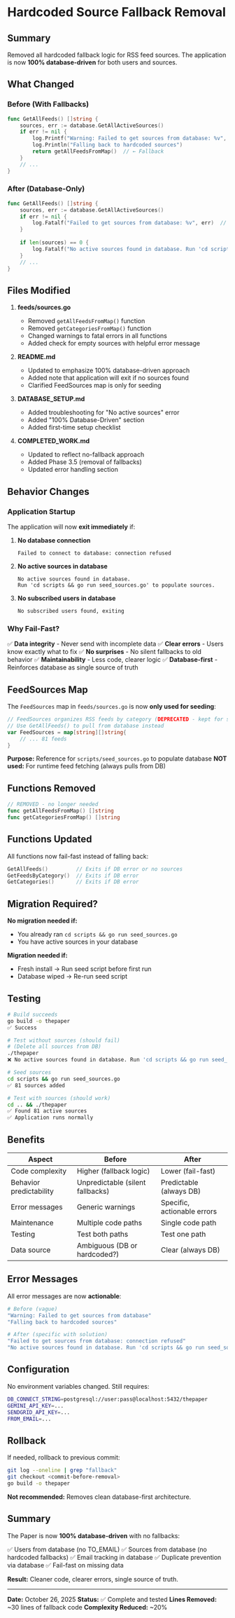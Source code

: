 # Hardcoded Source Fallback Removal

## Summary

Removed all hardcoded fallback logic for RSS feed sources. The application is now **100% database-driven** for both users and sources.

## What Changed

### Before (With Fallbacks)
```go
func GetAllFeeds() []string {
    sources, err := database.GetAllActiveSources()
    if err != nil {
        log.Printf("Warning: Failed to get sources from database: %v", err)
        log.Println("Falling back to hardcoded sources")
        return getAllFeedsFromMap()  // ← Fallback
    }
    // ...
}
```

### After (Database-Only)
```go
func GetAllFeeds() []string {
    sources, err := database.GetAllActiveSources()
    if err != nil {
        log.Fatalf("Failed to get sources from database: %v", err)  // ← Exit
    }
    
    if len(sources) == 0 {
        log.Fatalf("No active sources found in database. Run 'cd scripts && go run seed_sources.go' to populate sources.")  // ← Exit
    }
    // ...
}
```

## Files Modified

1. **feeds/sources.go**
   - Removed `getAllFeedsFromMap()` function
   - Removed `getCategoriesFromMap()` function
   - Changed warnings to fatal errors in all functions
   - Added check for empty sources with helpful error message

2. **README.md**
   - Updated to emphasize 100% database-driven approach
   - Added note that application will exit if no sources found
   - Clarified FeedSources map is only for seeding

3. **DATABASE_SETUP.md**
   - Added troubleshooting for "No active sources" error
   - Added "100% Database-Driven" section
   - Added first-time setup checklist

4. **COMPLETED_WORK.md**
   - Updated to reflect no-fallback approach
   - Added Phase 3.5 (removal of fallbacks)
   - Updated error handling section

## Behavior Changes

### Application Startup
The application will now **exit immediately** if:

1. **No database connection**
   ```
   Failed to connect to database: connection refused
   ```

2. **No active sources in database**
   ```
   No active sources found in database. 
   Run 'cd scripts && go run seed_sources.go' to populate sources.
   ```

3. **No subscribed users in database**
   ```
   No subscribed users found, exiting
   ```

### Why Fail-Fast?

✅ **Data integrity** - Never send with incomplete data
✅ **Clear errors** - Users know exactly what to fix
✅ **No surprises** - No silent fallbacks to old behavior
✅ **Maintainability** - Less code, clearer logic
✅ **Database-first** - Reinforces database as single source of truth

## FeedSources Map

The `FeedSources` map in `feeds/sources.go` is now **only used for seeding**:

```go
// FeedSources organizes RSS feeds by category (DEPRECATED - kept for seeding)
// Use GetAllFeeds() to pull from database instead
var FeedSources = map[string][]string{
    // ... 81 feeds
}
```

**Purpose:** Reference for `scripts/seed_sources.go` to populate database
**NOT used:** For runtime feed fetching (always pulls from DB)

## Functions Removed

```go
// REMOVED - no longer needed
func getAllFeedsFromMap() []string
func getCategoriesFromMap() []string
```

## Functions Updated

All functions now fail-fast instead of falling back:

```go
GetAllFeeds()         // Exits if DB error or no sources
GetFeedsByCategory()  // Exits if DB error
GetCategories()       // Exits if DB error
```

## Migration Required?

**No migration needed if:**
- You already ran `cd scripts && go run seed_sources.go`
- You have active sources in your database

**Migration needed if:**
- Fresh install → Run seed script before first run
- Database wiped → Re-run seed script

## Testing

```bash
# Build succeeds
go build -o thepaper
✅ Success

# Test without sources (should fail)
# (Delete all sources from DB)
./thepaper
❌ No active sources found in database. Run 'cd scripts && go run seed_sources.go'

# Seed sources
cd scripts && go run seed_sources.go
✅ 81 sources added

# Test with sources (should work)
cd .. && ./thepaper
✅ Found 81 active sources
✅ Application runs normally
```

## Benefits

| Aspect | Before | After |
|--------|--------|-------|
| Code complexity | Higher (fallback logic) | Lower (fail-fast) |
| Behavior predictability | Unpredictable (silent fallbacks) | Predictable (always DB) |
| Error messages | Generic warnings | Specific, actionable errors |
| Maintenance | Multiple code paths | Single code path |
| Testing | Test both paths | Test one path |
| Data source | Ambiguous (DB or hardcoded?) | Clear (always DB) |

## Error Messages

All error messages are now **actionable**:

```bash
# Before (vague)
"Warning: Failed to get sources from database"
"Falling back to hardcoded sources"

# After (specific with solution)
"Failed to get sources from database: connection refused"
"No active sources found in database. Run 'cd scripts && go run seed_sources.go' to populate sources."
```

## Configuration

No environment variables changed. Still requires:

```bash
DB_CONNECT_STRING=postgresql://user:pass@localhost:5432/thepaper
GEMINI_API_KEY=...
SENDGRID_API_KEY=...
FROM_EMAIL=...
```

## Rollback

If needed, rollback to previous commit:

```bash
git log --oneline | grep "fallback"
git checkout <commit-before-removal>
go build -o thepaper
```

**Not recommended:** Removes clean database-first architecture.

## Summary

The Paper is now **100% database-driven** with no fallbacks:

✅ Users from database (no TO_EMAIL)
✅ Sources from database (no hardcoded fallbacks)
✅ Email tracking in database
✅ Duplicate prevention via database
✅ Fail-fast on missing data

**Result:** Cleaner code, clearer errors, single source of truth.

---
**Date:** October 26, 2025
**Status:** ✅ Complete and tested
**Lines Removed:** ~30 lines of fallback code
**Complexity Reduced:** ~20%
